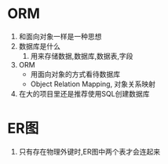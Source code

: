# ORM
1. 和面向对象一样是一种思想
2. 数据库是什么
    1. 用来存储数据,数据库,数据表,字段
3. ORM
    - 用面向对象的方式看待数据库
    - Object Relation Mapping, 对象关系映射
4. 在大的项目里还是推荐使用SQL创建数据库
# ER图
1. 只有存在物理外键时,ER图中两个表才会连起来 